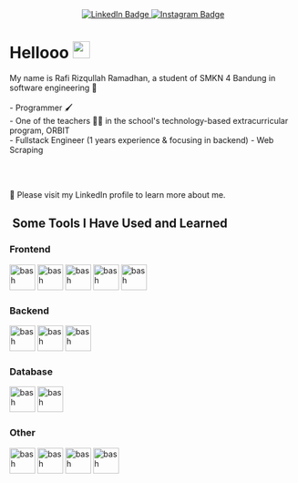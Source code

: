 <div class="header" align="center">
<div id="badges">
  <a href="https://www.linkedin.com/in/rafi-rizqullah-ramadhan-07886b283/">
    <img src="https://img.shields.io/badge/LinkedIn-blue?style=for-the-badge&logo=linkedin&logoColor=white" alt="LinkedIn Badge"/>
  </a>
  <a href="https://www.instagram.com/_urafi/">
    <img src="https://img.shields.io/badge/Instagram-purple?style=for-the-badge&logo=instagram&logoColor=white" alt="Instagram Badge"/>
  </a>
</div>
</div>

<h1>
  Hellooo
  <img src="https://media.giphy.com/media/hvRJCLFzcasrR4ia7z/giphy.gif" width="30px"/>
</h1>
My name is Rafi Rizqullah Ramadhan, a student of SMKN 4 Bandung in software engineering 🏫 </br> </br>
- Programmer 🖌️ </br>
- One of the teachers 👨‍🏫 in the school's technology-based extracurricular program, ORBIT </br>
- Fullstack Engineer (1 years experience & focusing in backend)
- Web Scraping

</br></br>
  <p>🌠 Please visit my LinkedIn profile to learn more about me.</p>


<h2> &nbsp;Some Tools I Have Used and Learned</h2>
<p align="left">
<h3>Frontend</h3>
<div>
<img src="https://cdn.jsdelivr.net/gh/devicons/devicon/icons/react/react-original.svg" alt="bash" width="45" height="45"/>
<img src="https://cdn.jsdelivr.net/gh/devicons/devicon/icons/vuejs/vuejs-original.svg" alt="bash" width="45" height="45"/>
<img src="https://cdn.jsdelivr.net/gh/devicons/devicon/icons/sass/sass-original.svg" alt="bash" width="45" height="45"/>
<img src="https://cdn.jsdelivr.net/gh/devicons/devicon/icons/vuejs/vuejs-original.svg" alt="bash" width="45" height="45"/>
<img src="https://cdn.jsdelivr.net/gh/devicons/devicon/icons/flutter/flutter-original.svg" alt="bash" width="45" height="45"/>
</div>

<h3>Backend</h3>
<div>
<img src="https://cdn.jsdelivr.net/gh/devicons/devicon/icons/go/go-original.svg" alt="bash" width="45" height="45"/>
<img src="https://cdn.jsdelivr.net/gh/devicons/devicon/icons/nodejs/nodejs-original.svg" alt="bash" width="45" height="45"/>
<img src="https://cdn.jsdelivr.net/gh/devicons/devicon/icons/express/express-original.svg" alt="bash" width="45" height="45"/>
</div>

<h3>Database</h3>
<div>
<img src="https://cdn.jsdelivr.net/gh/devicons/devicon/icons/postgresql/postgresql-original.svg" alt="bash" width="45" height="45"/>
<img src="https://cdn.jsdelivr.net/gh/devicons/devicon/icons/mariadb/mariadb-original.svg" alt="bash" width="45" height="45"/>
</div>

<h3>Other</h3>
<div>
<img src="https://cdn.jsdelivr.net/gh/devicons/devicon/icons/redis/redis-original.svg" alt="bash" width="45" height="45"/>
<img src="https://cdn.jsdelivr.net/gh/devicons/devicon/icons/rabbitmq/rabbitmq-original.svg" alt="bash" width="45" height="45"/>
<img src="https://cdn.jsdelivr.net/gh/devicons/devicon@latest/icons/amazonwebservices/amazonwebservices-original-wordmark.svg" alt="bash" width="45" height="45"/>
<img src="https://cdn.jsdelivr.net/gh/devicons/devicon/icons/git/git-original.svg" alt="bash" width="45" height="45"/>
